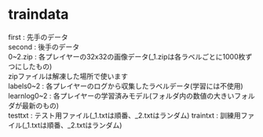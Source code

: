 # traindata
first : 先手のデータ  
second : 後手のデータ  
0~2.zip : 各プレイヤーの32x32の画像データ(_1.zipは各ラベルごとに1000枚ずつにしたもの)  
zipファイルは解凍した場所で使います  
labels0~2 : 各プレイヤーのログから収集したラベルデータ(学習には不使用)  
learnlog0~2 : 各プレイヤーの学習済みモデル(フォルダ内の数値の大きいフォルダが最新のもの)  
testtxt : テスト用ファイル(_1.txtは順番、_2.txtはランダム)
traintxt : 訓練用ファイル(_1.txtは順番、_2.txtはランダム)



